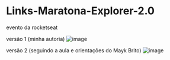 # Links-Maratona-Explorer-2.0
evento da rocketseat 

versão 1 (minha autoria)
![image](https://user-images.githubusercontent.com/87581131/177235521-46825ba6-f262-4745-8874-499cb33f76d9.png)

versão 2 (seguindo a aula e orientações do Mayk Brito)
![image](https://user-images.githubusercontent.com/87581131/177438656-ec979cc4-6a93-4557-ae28-25deb7b73bff.png)
